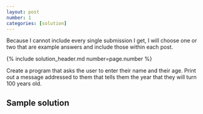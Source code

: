 ```yaml
---
layout: post
number: 1
categories: [solution]
---
```


Because I cannot include every single submission I get, I will choose one or two that are example answers and include those within each post. 

{% include solution_header.md number=page.number %}

Create a program that asks the user to enter their name and their age. Print out a message addressed to them that tells them the year that they will turn 100 years old. 

## Sample solution

<script src="https://gist.github.com/anonymous/8735461.js"></script>